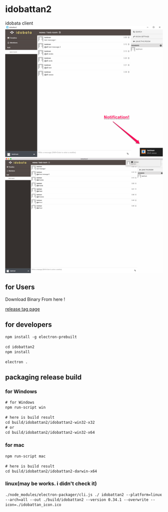 # idobattan2
idobata client
![screenshot1](https://raw.githubusercontent.com/notona/idobattan2/master/screenshot1.png)
![screenshot1](https://raw.githubusercontent.com/notona/idobattan2/master/screenshot2.png)

## for Users
Download Binary From here !

[release tag page](https://github.com/notona/idobattan2/releases)

## for developers
```
npm install -g electron-prebuilt

cd idobattan2
npm install 

electron .
```

## packaging release build

### for Windows
```
# for Windows
npm run-script win

# here is build result
cd build/idobattan2/idobattan2-win32-x32
# or
cd build/idobattan2/idobattan2-win32-x64
```

### for mac
```
npm run-script mac

# here is build result
cd build/idobattan2/idobattan2-darwin-x64
```

### linux(may be works. i didn't check it)

```
./node_modules/electron-packager/cli.js ./ idobattan2 --platform=linux --arch=all --out ./build/idobattan2 --version 0.34.1 --overwrite --icon=./idobattan_icon.ico
```
